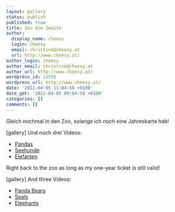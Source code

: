 ```yaml
---
layout: gallery
status: publish
published: true
title: Zoo die Zweite
author:
  display_name: cheesy
  login: cheesy
  email: christine@cheesy.at
  url: http://www.cheesy.at/
author_login: cheesy
author_email: christine@cheesy.at
author_url: http://www.cheesy.at/
wordpress_id: 13555
wordpress_url: http://www.cheesy.at/
date: '2011-04-05 11:04:50 +0100'
date_gmt: '2011-04-05 09:04:50 +0100'
categories: []
comments: []
---
```

<!--:de-->Gleich nochmal in den Zoo, solange ich noch eine Jahreskarte hab!
[gallery]
Und noch drei Videos:
- [Pandas](http://www.cheesy.at/download/01%20Pandas.MOV)
- [Seehunde](http://www.cheesy.at/download/07%20Seehunde.MOV)
- [Elefanten](http://www.cheesy.at/download/08%20Elefanten.MOV)
<!--:--><!--:en-->Right back to the zoo as long as my one-year ticket is still valid!
[gallery]
And three Videos:
- [Panda Bears](http://www.cheesy.at/download/01%20Pandas.MOV)
- [Seals](http://www.cheesy.at/download/07%20Seehunde.MOV)
- [Elephants](http://www.cheesy.at/download/08%20Elefanten.MOV)
<!--:-->
